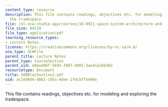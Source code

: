 ```yaml
---
content_type: resource
description: This file contains readings, objectives etc. for modeling and exploring
  the tradespace.
file: /ol-ocw-studio-app/courses/16-892j-space-system-architecture-and-design-fall-2004/ac1e98d4d861c05a0dee2fdcbffb490e_5000lec5outlnv2.pdf
file_size: 64110
file_type: application/pdf
learning_resource_types:
- Lecture Notes
license: https://creativecommons.org/licenses/by-nc-sa/4.0/
ocw_type: OCWFile
parent_title: Lecture Notes
parent_type: CourseSection
parent_uid: e0eed86f-5693-f887-d901-3ae41a2bb482
resourcetype: Document
title: 5000lec5outlnv2.pdf
uid: ac1e98d4-d861-c05a-0dee-2fdcbffb490e
---
```

This file contains readings, objectives etc. for modeling and exploring the tradespace.